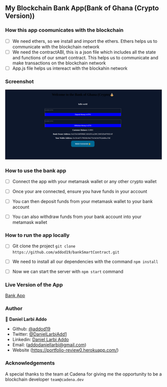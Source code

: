 ## My Blockchain Bank App(Bank of Ghana (Crypto Version))

### How this app coomunicates with the blockchain

- [ ] We need ethers, so we install and import the ethers. Ethers helps us to communicate with the blockchain network
- [ ] We need the contractABI, this is a json file which includes all the state and functions of our smart contract. This helps us to communicate and make transactions on the blockchain network
- [ ] App.js file helps us intereact with the blockahin network

### Screenshot

<img src="appScreenshot.png" alt="Bank App" />

### How to use the bank app

- [ ] Connect the app with your metamask wallet or any other crypto wallet
- [ ] Once your are connected, ensure you have funds in your account
- [ ] You can then deposit funds from your metamask wallet to your bank account
- [ ] You can also withdraw funds from your bank account into your metamask wallet


### How to run the app locally
- [ ] Git clone the project `git clone https://github.com/addod19/bankSmartContract.git`
- [ ] We need to install all our dependencies with the command `npm install`
- [ ] Now we can start the server with `npm start` command


### Live Version of the App
[Bank App](https://csb-q441ww-qmbbsp4c7-addod19.vercel.app/)

### Author

👤 **Daniel Larbi Addo**

- Github: [@addod19](https://github.com/addod19)
- Twitter: [@DanielLarbiAdd1](https://twitter.com/DanielLarbiAdd1)
- Linkedin: [Daniel Larbi Addo](https://linkedin.com/in/daniel-larbi-addo/)
- Email: (addodaniellarbi@gmail.com)
- Website (https://portfolio-review0.herokuapp.com/)

### Acknowledgements

A special thanks to the team at Cadena for giving me the opportunity to be a blockchain developer
`team@cadena.dev`

